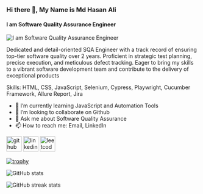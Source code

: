 ### Hi there 👋, My Name is Md Hasan Ali
#### I am Software Quality Assurance Engineer
![I am Software Quality Assurance Engineer](https://i.ibb.co/85D50WK/Md-Hasan-Ali.jpg)

Dedicated and detail-oriented SQA Engineer with a track record of ensuring top-tier software quality over 2 years. Proficient in strategic test planning, precise execution, and meticulous defect tracking. Eager to bring my skills to a vibrant software development team and contribute to the delivery of exceptional products

Skills: HTML, CSS, JavaScript, Selenium, Cypress, Playwright, Cucumber Framework, Allure Report, Jira

- 🌱 I’m currently learning JavaScript and Automation Tools 
- 👯 I’m looking to collaborate on Github 
- 💬 Ask me about Software Quality Assurance  
- 📫 How to reach me: Email, LinkedIn 


[<img src='https://cdn.jsdelivr.net/npm/simple-icons@3.0.1/icons/github.svg' alt='github' height='40'>](https://github.com/md-hasan-ali)  [<img src='https://cdn.jsdelivr.net/npm/simple-icons@3.0.1/icons/linkedin.svg' alt='linkedin' height='40'>](https://www.linkedin.com/in/hasanali719//)  [<img src='https://cdn.jsdelivr.net/npm/simple-icons@3.0.1/icons/leetcode.svg' alt='leetcode' height='40'>](https://leetcode.com/Md_Hasan_Ali/)  

[![trophy](https://github-profile-trophy.vercel.app/?username=md-hasan-ali)](https://github.com/ryo-ma/github-profile-trophy)

![GitHub stats](https://github-readme-stats.vercel.app/api?username=md-hasan-ali&show_icons=true)  

![GitHub streak stats](https://streak-stats.demolab.com/?user=md-hasan-ali)  

